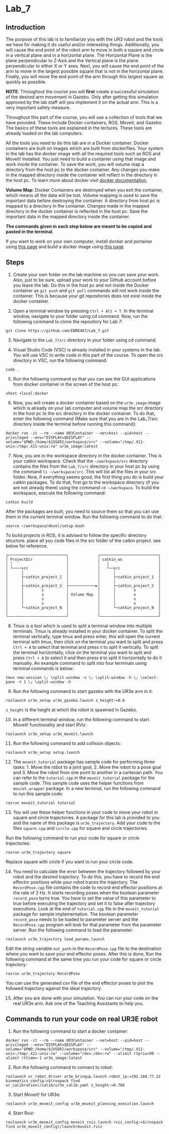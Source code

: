 # Lab_7

## Introduction

The purpose of this lab is to familiarize you with the UR3 robot and the tools we have for making it do useful and/or interesting things. Additionally, you will cause the end point of the robot arm to move in both a square and circle in a vertical plane and in a horizontal plane. The Horizontal Plane is the plane perpendicular to Z-Axis and the Vertical plane is the plane perpendicular to either X or Y axes. Next, you will cause the end point of the arm to move in the largest possible square that is not in the horizontal plane. Finally, you will move the end point of the arm through this largest square as quickly as possible.

**NOTE**: Throughout the course you will **first** create a successful simulation of the desired arm movement in Gazebo. Only after getting this simulation approved by the lab staff will you implement it on the actual arm. This is a very important safety measure.

Throughout this part of the course, you will use a collection of tools that we have provided. These include Docker containers, ROS, Moveit, and Gazebo. The basics of these tools are explained in the lectures. These tools are already loaded on the lab computers.

All the tools you need to do this lab are in a Docker container. Docker containers are built on images which are built from dockerfiles. Your system in the lab has the docker image with all the required tools such as ROS and Moveit! Installed. You just need to build a container using that image and work inside the container. To save the work, you will volume map a directory from the host pc to the docker container. Any changes you make in the mapped directory inside the container will reflect in the directory in the host pc. To learn more about docker visit [docker documentation](https://docs.docker.com/).

**Volume Map**: Docker Containers are destroyed when you exit the container, which means all the data will be lost. Volume mapping is used to save the important data before destroying the container. A directory from host pc is mapped to a directory in the container. Changes made in the mapped directory in the docker container is reflected in the host pc. Save the important data in the mapped directory inside the container.

**The commands given in each step below are meant to be copied and pasted in the terminal**.

If you want to work on your own computer, install docker and portainer using [this page](https://github.com/ENRE467/Getting_Started/wiki/Installing-Docker-and-Portainer) and build a docker image using [this page](https://github.com/ENRE467/Getting_Started/wiki/Building-a-Docker-Image)

## Steps

1. Create your own folder on the lab machine so you can save your work. Also, just to be sure, upload your work to your Github account before you leave the lab. Do this in the host pc and not inside the Docker container as `git push` and `git pull` commands will not work inside the container. This is because your git repositories does not exist inside the docker container.

2. Open a terminal window by pressing `Ctrl + Alt + T`. In the terminal window, navigate to your folder using cd command. Now, run the following command to clone the repository for Lab 7:

```console
git clone https://github.com/ENRE467/Lab_7.git
```

3. Navigate to the `Lab_7/src` directory in your folder using cd command.

4. Visual Studio Code (VSC) is already installed in your systems in the lab. You will use VSC to write code in this part of the course. To open the src directory in VSC, run the following command:

```console
code .
```

5. Run the following command so that you can see the GUI applications from docker container in the screen of the host pc:

```console
xhost +local:docker
```

6. Now, you will create a docker container based on the `ur3e_image` image which is already on your lab computer and volume map the src directory in the host pc to the src directory in the docker container. To do that, enter the following command (Make sure that you are in the Lab_7/src directory inside the terminal before running this command):

```console
docker run -it --rm --name UR3Container --net=host --pid=host --privileged --env="DISPLAY=$DISPLAY" --volume="$PWD:/home/${USER}/workspace/src" --volume="/tmp/.X11-unix:/tmp/.X11-unix:rw" ur3e_image:latest
```

7. Now, you are in the workspace directory in the docker container. This is your catkin workspace. Check that the `~/workspace/src` directory contains the files from the `Lab_7/src` directory in your host pc by using the command `ls ~/workspace/src`. This will list all the files in your src folder. Now, if everything seems good, the first thing you do is build your catkin packages. To do that, first go to the workspace directory (if you are not already there) using the command `cd ~/workspace`. To build the workspace, execute the following command:

```console
catkin build
```

After the packages are built, you need to source them so that you can use them in the current terminal window. Run the following command to do that:

```console
source ~/workspace/devel/setup.bash
```

 To build projects in ROS, it is advised to follow the specific directory structure. place all you code files in the src folder of the catkin project. see below for reference.

```console
┌──────────────────────────┐             ┌──────────────────────────┐
│ ProjectDir               │             │ catkin_ws                │
│ │                        │             │   │                      │
│ └────src                 │             │   └──src                 │
│      │                   │             │      │                   │
│      ├─catkin_project_1  │             │      ├─catkin_project_1  │
│      │                   │             │      │                   │
│      ├─catkin_project_2  ├────────────►│      ├─catkin_project_2  │
│      │        x          │             │      │        x          │
│      │        x          │ Volume Map  │      │        x          │
│      │        x          │             │      │        x          │
│      │        x          │             │      │        x          │
│      └─catkin_project_N  │             │      └─catkin_project_N  │
│                          │             │                          │
└──────────────────────────┘             └──────────────────────────┘
```

8. Tmux is a tool which is used to split a terminal window into multiple terminals. Tmux is already installed in your docker container. To split the terminal vertically, type tmux and press enter, this will open the current terminal with tmux, then click on the terminal you want to split and press `Ctrl + A` to select that terminal and press `V` to split it vertically. To split the terminal horizontally, click on the terminal you want to split and press `Ctrl + A` to select it and then press `B` to split it horizontally to do it manually. 
An example command to split into four terminals using terminal commands is below:

```console
tmux new-session \; \split-window -v \; \split-window -h \; \select-pane -t 1 \; \split-window -h
```

9. Run the following command to start gazebo with the UR3e arm in it:

```console
roslaunch ur3e_setup ur3e_gazebo.launch z_height:=0.8
```

`z_height` is the height at which the robot is spawned in Gazebo.

10. In a different terminal window, run the following command to start Moveit! functionality and start RViz:

```console
roslaunch ur3e_setup ur3e_moveit.launch
```

11. Run the following command to add collision objects:

```console
roslaunch ur3e_setup setup.launch
```

12. The `moveit_tutorial` package has sample code for performing three tasks: 1. Move the robot to a joint goal, 2. Move the robot to a pose goal and 3. Move the robot from one point to another in a cartesian path. You can refer to the `tutorial.cpp` in the `moveit_tutorial` package for the sample code. This sample code uses the helper functions from `moviet_wrapper` package. In a new terminal, run the following command to run this sample code:

``` console
rosrun moveit_tutorial tutorial
```

13. You will use these helper functions in your code to move your robot in square and circle trajectories. A package for this lab is provided to you and the name of this package is `ur3e_trajectory`. Add your code to the files `square.cpp` and `circle.cpp` for square and circle trajectories. 

Run the following command to run your code for square or circle trajectories:

```console
rosrun ur3e_trajectory square 
```

Replace square with circle if you want to run your circle code.

14. You need to calculate the error between the trajectory followed by your robot and the desired trajectory. To do this, you have to record the end effector positions while your robot traces the trajectory. The `RecordPose.cpp` file contains the code to record end effector positions at the rate of 2 Hz. It starts recording poses when the boolean parameter `record_pose` turns true. You have to set the value of this parameter to true before executing the trajectory and set it to false after trajectory executions. Look at the end of `tutorial.cpp` file in the `moveit_tutorial` package for sample implementation. The boolean parameter `record_pose` needs to be loaded to parameter server and the `RecordPose.cpp` program will look for that parameter from the parameter server. Run the following command to load the parameter:

```console
roslaunch ur3e_trajectory load_params.launch
```
Edit the string variable `out_path` in the `RecordPose.cpp` file to the destination where you want to save your end effector poses. After this is done, Run the following command at the same time you run your code for square or circle trajectory:

```console
rosrun ur3e_trajectory RecordPose
```

You can use the generated csv file of the end effector poses to plot the followed trajectory against the ideal trajectory.

15. After you are done with your simulation. You can run your code on the real UR3e arm. Ask one of the Teaching Assistants to help you.

## Commands to run your code on real UR3E robot

1. Run the following command to start a docker container:

```console
docker run -it --rm --name UR3Container --net=host --pid=host --privileged --env="DISPLAY=$DISPLAY" --volume="$PWD:/home/${USER}/workspace/src" --volume="/tmp/.X11-unix:/tmp/.X11-unix:rw" --volume="/dev:/dev:rw" --ulimit rtprio=99 --ulimit rttime=-1 ur3e_image:latest
```

2. Run the following command to connect to robot:

```console
roslaunch ur_robot_driver ur3e_bringup.launch robot_ip:=192.168.77.22 kinematics_config:=$(rospack find ur_calibration)/calib/ur3e_calib.yaml z_height:=0.766
```

3. Start Moveit! for UR3e:

```console
roslaunch ur3e_moveit_config ur3e_moveit_planning_execution.launch
```

4. Start Rviz:

```console
roslaunch ur3e_moveit_config moveit_rviz.launch rviz_config:=$(rospack find ur3e_moveit_config)/launch/moveit.rviz
```